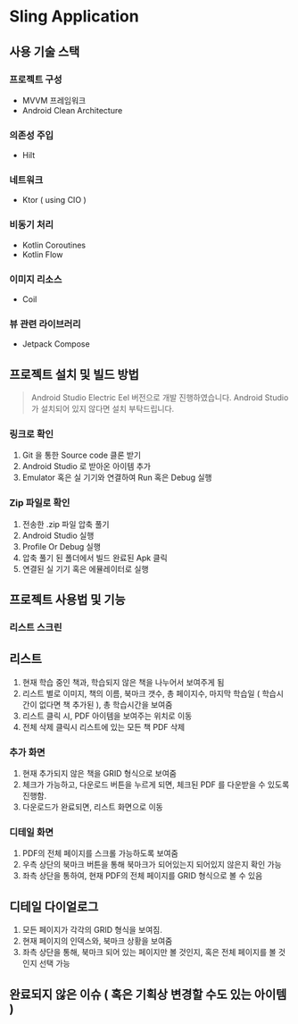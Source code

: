 # Sling Application

## 사용 기술 스택

### 프로젝트 구성
- MVVM 프레임워크
- Android Clean Architecture

### 의존성 주입
- Hilt

### 네트워크
- Ktor ( using CIO ) 

### 비동기 처리
- Kotlin Coroutines
- Kotlin Flow

### 이미지 리소스
- Coil

### 뷰 관련 라이브러리
- Jetpack Compose

## 프로젝트 설치 및 빌드 방법
> Android Studio Electric Eel 버전으로 개발 진행하였습니다.
> Android Studio 가 설치되어 있지 않다면 설치 부탁드립니다.

### 링크로 확인
1. Git 을 통한 Source code 클론 받기
2. Android Studio 로 받아온 아이템 추가
3. Emulator 혹은 실 기기와 연결하여 Run 혹은 Debug 실행

### Zip 파일로 확인
1. 전송한 .zip 파일 압축 풀기
2. Android Studio 실행
3. Profile Or Debug 실행
4. 압축 풀기 된 폴더에서 빌드 완료된 Apk 클릭
5. 연결된 실 기기 혹은 에뮬레이터로 실행

## 프로젝트 사용법 및 기능
### 리스트 스크린
## 리스트
1. 현재 학습 중인 책과, 학습되지 않은 책을 나누어서 보여주게 됨
2. 리스트 별로 이미지, 책의 이름, 북마크 갯수, 총 페이지수, 마지막 학습일 ( 학습시간이 없다면 책 추가된 ), 총 학습시간을 보여줌
3. 리스트 클릭 시, PDF 아이템을 보여주는 위치로 이동
4. 전체 삭제 클릭시 리스트에 있는 모든 책 PDF 삭제
### 추가 화면
1. 현재 추가되지 않은 책을 GRID 형식으로 보여줌
2. 체크가 가능하고, 다운로드 버튼을 누르게 되면, 체크된 PDF 를 다운받을 수 있도록 진행함.
3. 다운로드가 완료되면, 리스트 화면으로 이동
### 디테일 화면
1. PDF의 전체 페이지를 스크롤 가능하도록 보여줌
2. 우측 상단의 북마크 버튼을 통해 북마크가 되어있는지 되어있지 않은지 확인 가능
3. 좌측 상단을 통하여, 현재 PDF의 전체 페이지를 GRID 형식으로 볼 수 있음
## 디테일 다이얼로그
1. 모든 페이지가 각각의 GRID 형식을 보여짐.
2. 현재 페이지의 인덱스와, 북마크 상황을 보여줌
3. 좌측 상단을 통해, 북마크 되어 있는 페이지만 볼 것인지, 혹은 전체 페이지를 볼 것인지 선택 가능
## 완료되지 않은 이슈 ( 혹은 기획상 변경할 수도 있는 아이템 ) 
